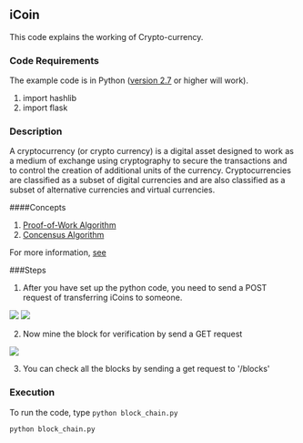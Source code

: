 ## iCoin
This code explains the working of Crypto-currency.


### Code Requirements
The example code is in Python ([version 2.7](https://www.python.org/download/releases/2.7/) or higher will work). 
1) import hashlib
2) import flask

### Description

A cryptocurrency (or crypto currency) is a digital asset designed to work as a medium of exchange using cryptography to secure the transactions and to control the creation of additional units of the currency. Cryptocurrencies are classified as a subset of digital currencies and are also classified as a subset of alternative currencies and virtual currencies.

####Concepts

1) [Proof-of-Work Algorithm](https://en.wikipedia.org/wiki/Proof-of-work_system)
2) [Concensus Algorithm](https://en.wikipedia.org/wiki/Consensus_(computer_science))

For more information, [see](https://en.wikipedia.org/wiki/Cryptocurrency)

###Steps

1) After you have set up the python code, you need to send a POST request of transferring iCoins to someone.

<img src="https://github.com/akshaybahadur21/iCoin-CryptoCurrency/blob/master/setup.gif">

<img src="https://github.com/akshaybahadur21/iCoin-CryptoCurrency/blob/master/post.png">

2) Now mine the block for verification by send a GET request

<img src="https://github.com/akshaybahadur21/iCoin-CryptoCurrency/blob/master/mine.png">

3) You can check all the blocks by sending a get request to '/blocks'


### Execution
To run the code, type `python block_chain.py`

```
python block_chain.py
```
